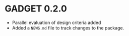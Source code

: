 # GADGET 0.2.0

* Parallel evaluation of design criteria added
* Added a `NEWS.md` file to track changes to the package.




